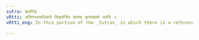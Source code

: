 ```yaml
---
sutra: कृदतिङ्
vRtti: अस्मिन्धात्वधिकारे तिङ्वर्जितः प्रत्ययः कृत्संज्ञको भवति ॥
vRtti_eng: In this portion of the _Sutras_ in which there is a reference to verbal roots, any affix except तिङ् (tense-affixes), is called कृत्.

---
```

